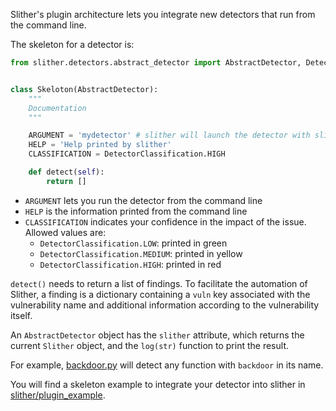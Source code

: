 Slither's plugin architecture lets you integrate new detectors that run from the command line.

The skeleton for a detector is:

```python
from slither.detectors.abstract_detector import AbstractDetector, DetectorClassification


class Skeloton(AbstractDetector):
    """
    Documentation
    """

    ARGUMENT = 'mydetector' # slither will launch the detector with slither.py --mydetector
    HELP = 'Help printed by slither'
    CLASSIFICATION = DetectorClassification.HIGH

    def detect(self):
        return []
```

- `ARGUMENT` lets you run the detector from the command line
- `HELP` is the information printed from the command line
- `CLASSIFICATION` indicates your confidence in the impact of the issue. Allowed values are:
  - `DetectorClassification.LOW`: printed in green
  - `DetectorClassification.MEDIUM`: printed in yellow
  - `DetectorClassification.HIGH`: printed in red

`detect()` needs to return a list of findings. To facilitate the automation of Slither, a finding is a dictionary containing a `vuln` key associated with the vulnerability name and additional information according to the vulnerability itself.

An `AbstractDetector` object has the `slither` attribute, which returns the current `Slither` object, and the `log(str)` function to print the result.

For example, [backdoor.py](https://github.com/trailofbits/slither/blob/5930e4ca6bca16c51a59a12af420982ca672c904/slither/detectors/examples/backdoor.py) will detect any function with `backdoor` in its name.

You will find a skeleton example to integrate your detector into slither in [slither/plugin_example](https://github.com/trailofbits/slither/tree/5930e4ca6bca16c51a59a12af420982ca672c904/plugin_example).
